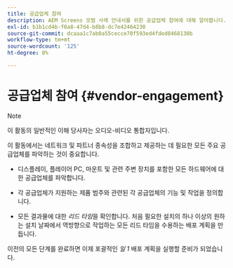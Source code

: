 ```yaml
---
title: 공급업체 참여
description: AEM Screens 모범 사례 안내서를 위한 공급업체 참여에 대해 알아봅니다.
exl-id: b1b1cd4b-f0a8-47d4-b8b8-dc7e42464230
source-git-commit: dcaaa1c7ab0a55cecce70f593ed4fded8468130b
workflow-type: tm+mt
source-wordcount: '125'
ht-degree: 0%

---
```


# 공급업체 참여 {#vendor-engagement}

>[!NOTE]
>이 활동의 일반적인 이해 당사자는 오디오-비디오 통합자입니다.

이 활동에서는 네트워크 및 파트너 종속성을 조합하고 제공하는 데 필요한 모든 주요 공급업체를 파악하는 것이 중요합니다.

* 디스플레이, 플레이어 PC, 마운트 및 관련 주변 장치를 포함한 모든 하드웨어에 대한 공급업체를 파악합니다.

* 각 공급업체가 지원하는 제품 범주와 관련된 각 공급업체의 기능 및 작업을 정의합니다.

* 모든 결과물에 대한 *리드 타임*&#x200B;을 확인합니다. 처음 필요한 설치의 하나 이상의 원하는 설치 날짜에서 역방향으로 작업하는 모든 리드 타임을 수용하는 배포 계획을 만듭니다.

이전의 모든 단계를 완료하면 이제 포괄적인 *일 1* 배포 계획을 실행할 준비가 되었습니다.
